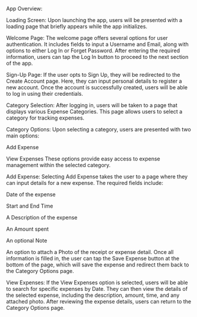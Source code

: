 App Overview:

Loading Screen:
Upon launching the app, users will be presented with a loading page that briefly appears while the app initializes.

Welcome Page:
The welcome page offers several options for user authentication. It includes fields to input a Username and Email, along with options to either Log In or Forget Password. After entering the required information, users can tap the Log In button to proceed to the next section of the app.

Sign-Up Page:
If the user opts to Sign Up, they will be redirected to the Create Account page. Here, they can input personal details to register a new account. Once the account is successfully created, users will be able to log in using their credentials.

Category Selection:
After logging in, users will be taken to a page that displays various Expense Categories. This page allows users to select a category for tracking expenses.

Category Options:
Upon selecting a category, users are presented with two main options:

Add Expense

View Expenses
These options provide easy access to expense management within the selected category.

Add Expense:
Selecting Add Expense takes the user to a page where they can input details for a new expense. The required fields include:

Date of the expense

Start and End Time

A Description of the expense

An Amount spent

An optional Note

An option to attach a Photo of the receipt or expense detail.
Once all information is filled in, the user can tap the Save Expense button at the bottom of the page, which will save the expense and redirect them back to the Category Options page.

View Expenses:
If the View Expenses option is selected, users will be able to search for specific expenses by Date. They can then view the details of the selected expense, including the description, amount, time, and any attached photo. After reviewing the expense details, users can return to the Category Options page.
